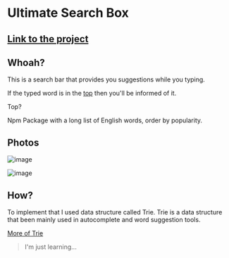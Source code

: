 # Ultimate Search Box

## **[Link to the project](https://g6yzs0.csb.app/)**

## Whoah?

This is a search bar that provides you suggestions while you typing.

If the typed word is in the [top](https://www.npmjs.com/package/popular-english-words) then you'll be informed of it.

Top?

Npm Package with a long list of English words, order by popularity.

## Photos

![image](https://user-images.githubusercontent.com/89917619/192143284-8663c785-4817-45f6-b10b-8ba53cea6262.png)

![image](https://user-images.githubusercontent.com/89917619/192143393-dc866c83-e172-4314-814a-941d1b4325c6.png)

## How?

To implement that I used data structure called Trie. 
Trie is a data structure that been mainly used in autocomplete and word suggestion tools.

[More of Trie](https://en.wikipedia.org/wiki/Trie)

> I'm just learning...
